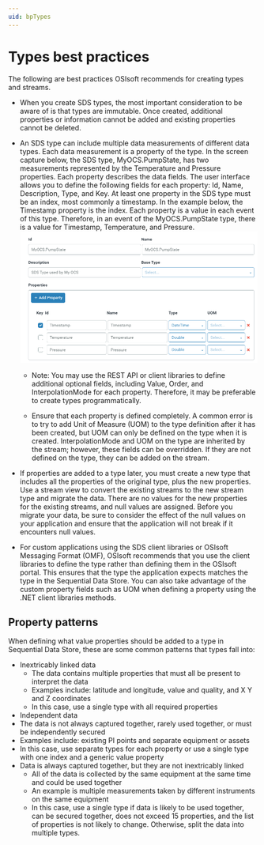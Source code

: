 ```yaml
---
uid: bpTypes
---
```


# Types best practices

The following are best practices OSIsoft recommends for creating types and streams.

- When you create SDS types, the most important consideration to be aware of is that types are immutable. Once created, additional properties or information cannot be added and existing properties cannot be deleted.

- An SDS type can include multiple data measurements of different data types. Each data measurement is a property of the type. In the screen capture below, the SDS type, MyOCS.PumpState, has two measurements represented by the Temperature and Pressure properties. Each property describes the data fields. The user interface allows you to define the following fields for each property: Id, Name, Description, Type, and Key. At least one property in the SDS type must be an index, most commonly a timestamp. In the example below, the Timestamp property is the index. Each property is a value in each event of this type. Therefore, in an event of the MyOCS.PumpState type, there is a value for Timestamp, Temperature, and Pressure. ![Add type](../images/add-type.png)

  - Note: You may use the REST API or client libraries to define additional optional fields, including Value, Order, and InterpolationMode for each property. Therefore, it may be preferable to create types programmatically.

  - Ensure that each property is defined completely. A common error is to try to add Unit of Measure (UOM) to the type definition after it has been created, but UOM can only be defined on the type when it is created. InterpolationMode and UOM on the type are inherited by the stream; however, these fields can be overridden. If they are not defined on the type, they can be added on the stream.

- If properties are added to a type later, you must create a new type that includes all the properties of the original type, plus the new properties. Use a stream view to convert the existing streams to the new stream type and migrate the data. There are no values for the new properties for the existing streams, and null values are assigned. Before you migrate your data, be sure to consider the effect of the null values on your application and ensure that the application will not break if it encounters null values.

- For custom applications using the SDS client libraries or OSIsoft Messaging Format (OMF), OSIsoft recommends that you use the client libraries to define the type rather than defining them in the OSIsoft portal. This ensures that the type the application expects matches the type in the Sequential Data Store. You can also take advantage of the custom property fields such as UOM when defining a property using the .NET client libraries methods.

## Property patterns

When defining what value properties should be added to a type in Sequential Data Store, these are some common patterns that types fall into:

-  Inextricably linked data
   - The data contains multiple properties that must all be present to interpret the data
   - Examples include: latitude and longitude, value and quality, and X Y and Z coordinates
   - In this case, use a single type with all required properties
-   Independent data
   - The data is not always captured together, rarely used together, or must be independently secured
   - Examples include: existing PI points and separate equipment or assets
   - In this case, use separate types for each property or use a single type with one index and a generic value property
-  Data is always captured together, but they are not inextricably linked
   - All of the data is collected by the same equipment at the same time and could be used together
   - An example is multiple measurements taken by different instruments on the same equipment
   - In this case, use a single type if data is likely to be used together, can be secured together, does not exceed 15 properties, and the list of properties is not likely to change.  Otherwise, split the data into multiple types.
